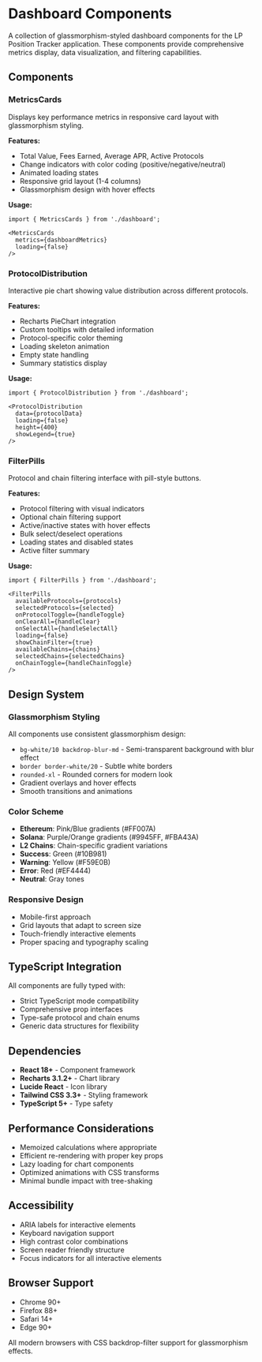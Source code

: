 # Dashboard Components

A collection of glassmorphism-styled dashboard components for the LP Position Tracker application. These components provide comprehensive metrics display, data visualization, and filtering capabilities.

## Components

### MetricsCards
Displays key performance metrics in responsive card layout with glassmorphism styling.

**Features:**
- Total Value, Fees Earned, Average APR, Active Protocols
- Change indicators with color coding (positive/negative/neutral)
- Animated loading states
- Responsive grid layout (1-4 columns)
- Glassmorphism design with hover effects

**Usage:**
```tsx
import { MetricsCards } from './dashboard';

<MetricsCards 
  metrics={dashboardMetrics}
  loading={false}
/>
```

### ProtocolDistribution
Interactive pie chart showing value distribution across different protocols.

**Features:**
- Recharts PieChart integration
- Custom tooltips with detailed information
- Protocol-specific color theming
- Loading skeleton animation
- Empty state handling
- Summary statistics display

**Usage:**
```tsx
import { ProtocolDistribution } from './dashboard';

<ProtocolDistribution
  data={protocolData}
  loading={false}
  height={400}
  showLegend={true}
/>
```

### FilterPills
Protocol and chain filtering interface with pill-style buttons.

**Features:**
- Protocol filtering with visual indicators
- Optional chain filtering support
- Active/inactive states with hover effects
- Bulk select/deselect operations
- Loading states and disabled states
- Active filter summary

**Usage:**
```tsx
import { FilterPills } from './dashboard';

<FilterPills
  availableProtocols={protocols}
  selectedProtocols={selected}
  onProtocolToggle={handleToggle}
  onClearAll={handleClear}
  onSelectAll={handleSelectAll}
  loading={false}
  showChainFilter={true}
  availableChains={chains}
  selectedChains={selectedChains}
  onChainToggle={handleChainToggle}
/>
```

## Design System

### Glassmorphism Styling
All components use consistent glassmorphism design:
- `bg-white/10 backdrop-blur-md` - Semi-transparent background with blur effect
- `border border-white/20` - Subtle white borders
- `rounded-xl` - Rounded corners for modern look
- Gradient overlays and hover effects
- Smooth transitions and animations

### Color Scheme
- **Ethereum**: Pink/Blue gradients (#FF007A)
- **Solana**: Purple/Orange gradients (#9945FF, #FBA43A)
- **L2 Chains**: Chain-specific gradient variations
- **Success**: Green (#10B981)
- **Warning**: Yellow (#F59E0B) 
- **Error**: Red (#EF4444)
- **Neutral**: Gray tones

### Responsive Design
- Mobile-first approach
- Grid layouts that adapt to screen size
- Touch-friendly interactive elements
- Proper spacing and typography scaling

## TypeScript Integration

All components are fully typed with:
- Strict TypeScript mode compatibility
- Comprehensive prop interfaces
- Type-safe protocol and chain enums
- Generic data structures for flexibility

## Dependencies

- **React 18+** - Component framework
- **Recharts 3.1.2+** - Chart library
- **Lucide React** - Icon library
- **Tailwind CSS 3.3+** - Styling framework
- **TypeScript 5+** - Type safety

## Performance Considerations

- Memoized calculations where appropriate
- Efficient re-rendering with proper key props
- Lazy loading for chart components
- Optimized animations with CSS transforms
- Minimal bundle impact with tree-shaking

## Accessibility

- ARIA labels for interactive elements
- Keyboard navigation support
- High contrast color combinations
- Screen reader friendly structure
- Focus indicators for all interactive elements

## Browser Support

- Chrome 90+
- Firefox 88+
- Safari 14+
- Edge 90+

All modern browsers with CSS backdrop-filter support for glassmorphism effects.